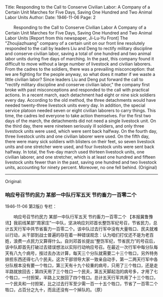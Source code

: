 Title: Responding to the Call to Conserve Civilian Labor: A Company of a Certain Unit Marches for Five Days, Saving One Hundred and Two Animal Labor Units
Author: 
Date: 1946-11-06
Page: 2

　　Responding to the Call to Conserve Civilian Labor
    A Company of a Certain Unit Marches for Five Days, Saving One Hundred and Two Animal Labor Units
    [Report from this newspaper, Ji-Lu-Yu Front] The "Zhoujiazhuang" company of a certain unit on our front line resolutely responded to the call by leaders Liu and Deng to rectify military discipline and conserve civilian labor, saving a total of one hundred and two animal labor units during five days of marching. In the past, this company found it difficult to move without a large number of livestock and civilian laborers. From the cadres to the soldiers, there was a prevailing misconception: that we are fighting for the people anyway, so what does it matter if we waste a little civilian labor? Since leaders Liu and Deng put forward the call to "rectify military discipline and conserve civilian labor," the company first broke with past misconceptions and responded to the call with practical actions. In a recent march, each detachment had eight or nine sick soldiers every day. According to the old method, the three detachments would have needed twenty-three livestock units every day. In addition, the special service platoon needed seven or eight civilian laborers to carry things. This time, the cadres led everyone to take action themselves. For the first two days of the march, the detachments did not need a single livestock unit. On the third day, there were nineteen seriously ill soldiers, and only three livestock units were used, which were sent back halfway. On the fourth day, three livestock units and one civilian laborer were used. On the fifth day, there were many sick soldiers with blisters on their feet, so seven livestock units and one stretcher were used, and four livestock units were sent back halfway. In total, the five-day march used thirteen livestock units, one civilian laborer, and one stretcher, which is at least one hundred and fifteen livestock units fewer than in the past, saving one hundred and two livestock units, accounting for ninety percent. Moreover, no one fell behind. (Original)



<hr /> 

Original: 


### 响应号召节约民力  某部一中队行军五天  节约畜力一百零二个

1946-11-06
第2版()
专栏：

　　响应号召节约民力
    某部一中队行军五天
    节约畜力一百零二个
    【本报冀鲁豫讯】我前线某部“周家庄”一中队，坚决响应刘邓首长整饬军纪号召，节省民力，总计五天行军中共节省畜力一百零二个。该中队过去行军中没有大量牲口、民夫就难以行动，从干部到战士普遍的存在着一种错误观念：认为咱们打仗还不是为老百姓，浪费一点民力又算得什么。自刘邓首长提出“整饬军纪，节省民力”的号召后，该中队即首先打破过去错误想法以实际行动响应号召。在最近一次行军中每分队每天有八九个病号，按过去办法计算，每天三个分队就需要二十三个牲口，另外特务排担东西还得七八个民夫。这次干部领导大家一致亲自动手，第一二两天行军中各分队根本没有要一个牲口，第三天有十九个较重的病号，只用了三个牲口，还是走半路就放回去；第四天用了三个牲口一个民夫，第五天脚起泡的病号多，才用了七个牲口，一付担架，半路上又放回了四个牲口。总计五天行军共用了十三个牲口，一个民夫和一付担架，比之过去行军至少需一百一十五个牲口，节省了一百零二个牲口，占百分之九十，而且还没有一个掉队的。（原）
